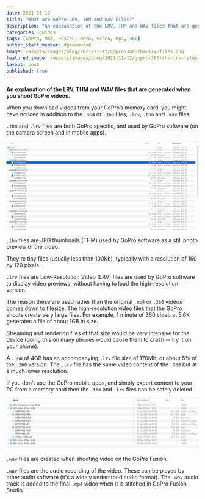 ```yaml
---
date: 2021-11-12
title: "What are GoPro LRV, THM and WAV Files?"
description: "An explanation of the LRV, THM and WAV files that are generated when you shoot GoPro videos."
categories: guides
tags: [GoPro, MAX, Fusion, Hero, video, mp4, 360]
author_staff_member: dgreenwood
image: /assets/images/blog/2021-11-12/gopro-360-thm-lrv-files.png
featured_image: /assets/images/blog/2021-11-12/gopro-360-thm-lrv-files-sm.png
layout: post
published: true
---
```


**An explanation of the LRV, THM and WAV files that are generated when you shoot GoPro videos.**

When you download videos from your GoPro’s memory card, you might have noticed in addition to the `.mp4` or `.360` files, `.lrv`, `.thm` and `.wav` files.

`.thm` and `.lrv` files are both GoPro specific, and used by GoPro software (on the camera screen and in mobile apps).

<img class="img-fluid" src="/assets/images/blog/2021-11-12/gopro-360-thm-lrv-files-sm.png" alt="GoPro LRV and THM Files" title="GoPro LRV and THM Files" />

`.thm` files are JPG thumbnails (THM) used by GoPro software as a still photo preview of the video.

They're tiny files (usually less than 100Kb), typically with a resolution of 160 by 120 pixels.

`.lrv` files are Low-Resolution Video (LRV) files are used by GoPro software to display video previews, without having to load the high-resolution version.

The reason these are used rather than the original `.mp4` or `.360` videos comes down to filesize. The high-resolution video files that the GoPro shoots create very large files. For example, 1 minute of 360 video at 5.6K generates a file of about 1GB in size.

Streaming and rendering files of that size would be very intensive for the device (doing this on many phones would cause them to crash -- try it on your phone).

A `.360` of 4GB has an accompanying `.lrv` file size of 170Mb, or about 5% of the `.360` version. The `.lrv` file has the same video content of the `.360` but at a much lower resolution.

If you don't use the GoPro mobile apps, and simply export content to your PC from a memory card then the `.thm` and `.lrv` files can be safely deleted.

<img class="img-fluid" src="/assets/images/blog/2021-11-12/gopro-360-fusion-360-wav.png" alt="GoPro WAV Files" title="GoPro WAV Files" />

`.wav` files are created when shooting video on the GoPro Fusion.

`.wav` files are the audio recording of the video. These can be played by other audio software (it's a widely understood audio format). The `.wav` audio track is added to the final `.mp4` video when it is stitched in GoPro Fusion Studio.